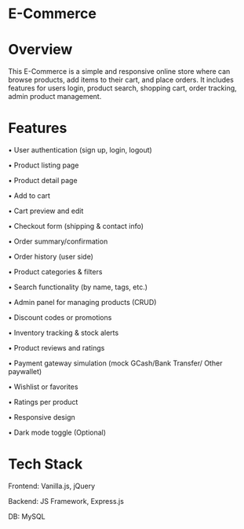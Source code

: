 # E-Commerce
# Overview
This E-Commerce is a simple and responsive online store where can browse products, add items to their cart, and place orders. It includes features for users login, product search, shopping cart, order tracking, admin product management.
                  
# Features 
• User authentication (sign up, login, logout)

• Product listing page

• Product detail page

• Add to cart

• Cart preview and edit

• Checkout form (shipping & contact info)

• Order summary/confirmation

• Order history (user side)

• Product categories & filters

• Search functionality (by name, tags, etc.)

• Admin panel for managing products (CRUD)

• Discount codes or promotions

• Inventory tracking & stock alerts

• Product reviews and ratings

• Payment gateway simulation (mock GCash/Bank Transfer/ Other paywallet)

• Wishlist or favorites

• Ratings per product

• Responsive design

• Dark mode toggle (Optional)
# Tech Stack
Frontend: Vanilla.js, jQuery 

Backend: JS Framework, Express.js

DB: MySQL 
